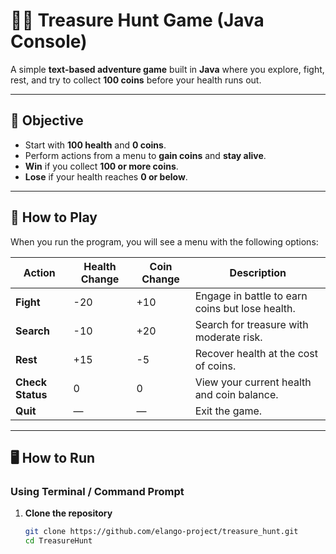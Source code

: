 # 🏴‍☠️ Treasure Hunt Game (Java Console)

A simple **text-based adventure game** built in **Java** where you explore, fight, rest, and try to collect **100 coins** before your health runs out.

---

## 🎯 Objective
- Start with **100 health** and **0 coins**.
- Perform actions from a menu to **gain coins** and **stay alive**.
- **Win** if you collect **100 or more coins**.
- **Lose** if your health reaches **0 or below**.

---

## 📜 How to Play
When you run the program, you will see a menu with the following options:

| Action        | Health Change | Coin Change | Description |
|--------------|--------------|-------------|-------------|
| **Fight**    | -20          | +10         | Engage in battle to earn coins but lose health. |
| **Search**   | -10          | +20         | Search for treasure with moderate risk. |
| **Rest**     | +15          | -5          | Recover health at the cost of coins. |
| **Check Status** | 0       | 0           | View your current health and coin balance. |
| **Quit**     | —            | —           | Exit the game. |

---

## 🖥️ How to Run
### Using Terminal / Command Prompt
1. **Clone the repository**  
   ```bash
   git clone https://github.com/elango-project/treasure_hunt.git
   cd TreasureHunt
